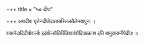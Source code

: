 +++
title = "५० दीपः"

+++
अथदीपः घृतेनदीपोदातव्यस्तिलतैलेनवापुनः ।

वसामेदादिदीपोवर्ज्यः इदंवोज्योतिरितिवायंवोदिपप्रकाश इति वामुखसमीपेदीपः ॥
